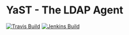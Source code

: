 # YaST - The LDAP Agent #

[![Travis Build](https://travis-ci.org/yast/yast-ldap.svg?branch=master)](https://travis-ci.org/yast/yast-ldap)
[![Jenkins Build](http://img.shields.io/jenkins/s/https/ci.opensuse.org/yast-ldap-master.svg)](https://ci.opensuse.org/view/Yast/job/yast-ldap-master/)

